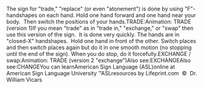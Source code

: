 The sign for "trade," "replace" (or even "atonement") is done 
	by using "F"-handshapes on each hand. Hold one hand forward and one hand 
	near your body.  Then switch the positions of your hands.TRADE:Animation: TRADE (version 1)If you mean "trade" as 
	in "trade in," "exchange," or "swap" then use this version of the sign.  
	It is done very quickly. The hands are in "closed-X" handshapes.  Hold 
	one hand in front of the other. Switch places and then switch places again 
	but do it in one smooth motion (no stopping until the end of the sign). When 
	you do stop, do it forcefully.EXCHANGE / swap:Animation: TRADE (version 2 
  "exchange")Also see:EXCHANGEAlso see:CHANGEYou can learnAmerican Sign Language (ASL)online at American Sign Language University ™ASLresources by Lifeprint.com  ©  Dr. William Vicars